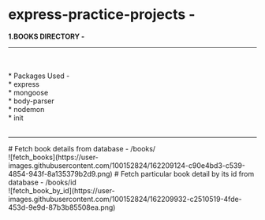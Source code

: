 # express-practice-projects -
<b>1.BOOKS DIRECTORY - </b><br>
<hr><br><br>
* Packages Used - <br>
  * express<br>
  * mongoose<br>
  * body-parser<br>
  * nodemon<br>
  * init<br><br>
<hr>
# Fetch book details from database -
/books/<br>
   ![fetch_books](https://user-images.githubusercontent.com/100152824/162209124-c90e4bd3-c539-4854-943f-8a135379b2d9.png)
# Fetch particular book detail by its id from database -
/books/id<br>
   ![fetch_book_by_id](https://user-images.githubusercontent.com/100152824/162209932-c2510519-4fde-453d-9e9d-87b3b85508ea.png)
